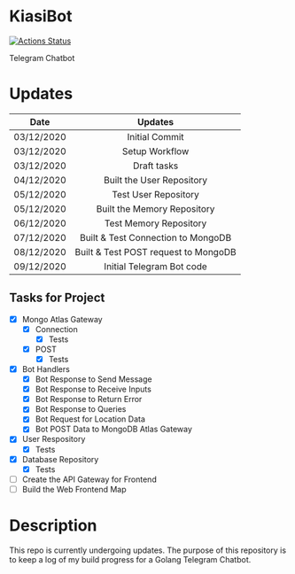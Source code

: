# KiasiBot

[![Actions Status](https://github.com/gabrielleeyj/KiasiBot/workflows/Test%20Go/badge.svg)](https://github.com/gabrielleeyj/KiasiBot/actions)

Telegram Chatbot

# Updates

| Date       |               Updates                |
| ---------- | :----------------------------------: |
| 03/12/2020 |            Initial Commit            |
| 03/12/2020 |            Setup Workflow            |
| 03/12/2020 |             Draft tasks              |
| 04/12/2020 |      Built the User Repository       |
| 05/12/2020 |         Test User Repository         |
| 05/12/2020 |     Built the Memory Repository      |
| 06/12/2020 |        Test Memory Repository        |
| 07/12/2020 |  Built & Test Connection to MongoDB  |
| 08/12/2020 | Built & Test POST request to MongoDB |
| 09/12/2020 |      Initial Telegram Bot code       |

## Tasks for Project

- [x] Mongo Atlas Gateway
  - [x] Connection
    - [x] Tests
  - [x] POST
    - [x] Tests
- [x] Bot Handlers
  - [x] Bot Response to Send Message
  - [x] Bot Response to Receive Inputs
  - [x] Bot Response to Return Error
  - [x] Bot Response to Queries
  - [x] Bot Request for Location Data
  - [x] Bot POST Data to MongoDB Atlas Gateway
- [x] User Respository
  - [x] Tests
- [x] Database Repository
  - [x] Tests
- [ ] Create the API Gateway for Frontend
- [ ] Build the Web Frontend Map

# Description

This repo is currently undergoing updates. The purpose of this repository is to keep a log of my build progress for a Golang Telegram Chatbot.
